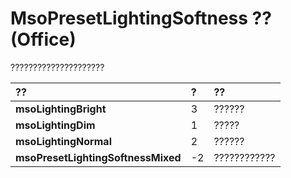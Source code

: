 
# MsoPresetLightingSoftness ?? (Office)

?????????????????????



|**??**|**?**|**??**|
|:-----|:-----|:-----|
|**msoLightingBright**|3|??????|
|**msoLightingDim**|1|?????|
|**msoLightingNormal**|2|??????|
|**msoPresetLightingSoftnessMixed**|-2|????????????|
